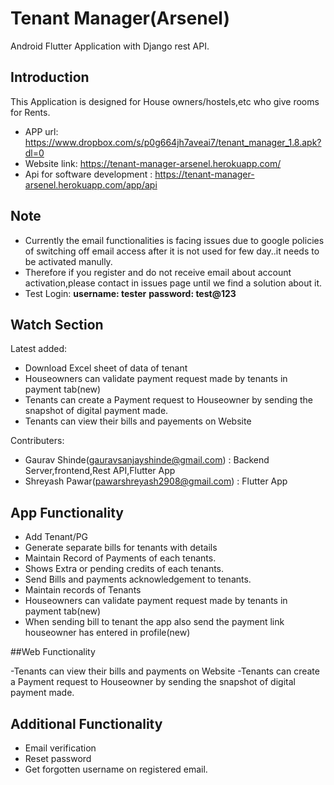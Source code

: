 # Tenant Manager(Arsenel) 

Android Flutter Application with Django rest API. 

## Introduction

This Application is designed for House owners/hostels,etc who give rooms for Rents. 

- APP url: https://www.dropbox.com/s/p0g664jh7aveai7/tenant_manager_1.8.apk?dl=0
- Website link: https://tenant-manager-arsenel.herokuapp.com/
- Api for software development : https://tenant-manager-arsenel.herokuapp.com/app/api

## Note

- Currently the email functionalities is facing issues due to google policies of switching off email access after it is not used for few day..it needs to be activated manully.
- Therefore if you register and do not receive email about account activation,please contact in issues page until we find a solution about it.
- Test Login: **username: tester** **password: test@123**

## Watch Section
Latest added:
- Download Excel sheet of data of tenant
- Houseowners can validate payment request made by tenants in payment tab(new)
- Tenants can create a Payment request to Houseowner by sending the snapshot of digital payment made.
- Tenants can view their bills and payements on Website

Contributers: 
- Gaurav Shinde(gauravsanjayshinde@gmail.com) : Backend Server,frontend,Rest API,Flutter App
- Shreyash Pawar(pawarshreyash2908@gmail.com) : Flutter App

## App Functionality

- Add Tenant/PG
- Generate separate bills for tenants with details
- Maintain Record of Payments of each tenants.
- Shows Extra or pending credits of each tenants.
- Send Bills and payments acknowledgement to tenants.
- Maintain records of Tenants
- Houseowners can validate payment request made by tenants in payment tab(new)
- When sending bill to tenant the app also send the payment link houseowner has entered in profile(new)

##Web Functionality

-Tenants can view their bills and payments on Website
-Tenants can create a Payment request to Houseowner by sending the snapshot of digital payment made.

## Additional Functionality
- Email verification
- Reset password
- Get forgotten username on registered email. 
